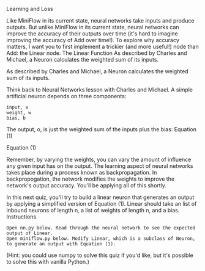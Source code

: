 Learning and Loss

Like MiniFlow in its current state, neural networks take inputs and produce outputs. But unlike MiniFlow in its current state, neural networks can improve the accuracy of their outputs over time (it's hard to imagine improving the accuracy of Add over time!). To explore why accuracy matters, I want you to first implement a trickier (and more useful!) node than Add: the Linear node.
The Linear Function
As described by Charles and Michael, a Neuron calculates the weighted sum of its inputs.

As described by Charles and Michael, a Neuron calculates the weighted sum of its inputs.

Think back to Neural Networks lesson with Charles and Michael. A simple artificial neuron depends on three components:

    input, x
    weight, w
    bias, b

The output, o, is just the weighted sum of the inputs plus the bias:
Equation (1)

Equation (1)

Remember, by varying the weights, you can vary the amount of influence any given input has on the output. The learning aspect of neural networks takes place during a process known as backpropagation. In backpropogation, the network modifies the weights to improve the network's output accuracy. You'll be applying all of this shortly.

In this next quiz, you'll try to build a linear neuron that generates an output by applying a simplified version of Equation (1). Linear should take an list of inbound neurons of length n, a list of weights of length n, and a bias.
Instructions

    Open nn.py below. Read through the neural network to see the expected output of Linear.
    Open miniflow.py below. Modify Linear, which is a subclass of Neuron, to generate an output with Equation (1).

(Hint: you could use numpy to solve this quiz if you'd like, but it's possible to solve this with vanilla Python.)
